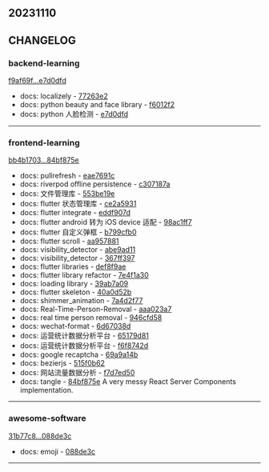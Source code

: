 ## 20231110

## CHANGELOG

### backend-learning

[f9af69f...e7d0dfd](https://github.com/zhbhun/backend-learning/compare/f9af69f...e7d0dfd)

* docs: localizely - [77263e2](https://github.com/zhbhun/backend-learning/commit/77263e2c3cc12f9a583a5738fa48c37b3610e605)
* docs: python beauty and face library - [f6012f2](https://github.com/zhbhun/backend-learning/commit/f6012f2c9d4241c9f16e43bcd2e7f991dbcc3b84)
* docs: python 人脸检测 - [e7d0dfd](https://github.com/zhbhun/backend-learning/commit/e7d0dfd4ea446c46b8314f17a4a541b7fd0d1698)

---

### frontend-learning

[bb4b1703...84bf875e](https://github.com/zhbhun/frontend-learning/compare/bb4b1703...84bf875e)

* docs: pullrefresh - [eae7691c](https://github.com/zhbhun/frontend-learning/commit/eae7691c0d9dbfc1d6a428e002b894d5896e355a)
* docs: riverpod offline persistence - [c307187a](https://github.com/zhbhun/frontend-learning/commit/c307187a23ae447dd72e2af307d6570f544b88d0)
* docs: 文件管理库 - [553be19e](https://github.com/zhbhun/frontend-learning/commit/553be19ea7664103c21fa71605514ff3c2cee213)
* docs: flutter 状态管理库 - [ce2a5931](https://github.com/zhbhun/frontend-learning/commit/ce2a593104f020c712ea27568eaab825dc9234d1)
* docs: flutter integrate - [eddf907d](https://github.com/zhbhun/frontend-learning/commit/eddf907d0deffe2eed1e320e07f3fec574401caa)
* docs: flutter android 转为 iOS device 适配 - [98ac1ff7](https://github.com/zhbhun/frontend-learning/commit/98ac1ff7691f69c70fc690f611ec9c0662eb8513)
* docs: flutter 自定义弹框 - [b799cfb0](https://github.com/zhbhun/frontend-learning/commit/b799cfb0eb1f26592d43150ae45c824bf4e8a9b1)
* docs: flutter scroll - [aa957881](https://github.com/zhbhun/frontend-learning/commit/aa9578814207f80d604e43f7bdf235fa5773f140)
* docs: visibility_detector - [abe9ad11](https://github.com/zhbhun/frontend-learning/commit/abe9ad11d8d3c1f25fc28e018c057bbdbbbc8054)
* docs: visibility_detector - [367ff397](https://github.com/zhbhun/frontend-learning/commit/367ff3977eb02b8b400c2d89ca36f595f10eecbf)
* docs: flutter libraries - [def8f9ae](https://github.com/zhbhun/frontend-learning/commit/def8f9ae539cb38140fc039c76a319a5ea81230a)
* docs: flutter library refactor - [7e4f1a30](https://github.com/zhbhun/frontend-learning/commit/7e4f1a30f383c80555ea1bbb86158a45dc4cc584)
* docs: loading library - [39ab7a09](https://github.com/zhbhun/frontend-learning/commit/39ab7a09fcfcb32dbb23b5548bfff4680b72a38a)
* docs: flutter skeleton - [40a0d52b](https://github.com/zhbhun/frontend-learning/commit/40a0d52bd05bdd0fe2389fd53246d54b414055bc)
* docs: shimmer_animation - [7a4d2f77](https://github.com/zhbhun/frontend-learning/commit/7a4d2f778a51af119373ceae69e81e5ead13d479)
* docs: Real-Time-Person-Removal - [aaa023a7](https://github.com/zhbhun/frontend-learning/commit/aaa023a78d4880aea89092357d448065cc2e4ccd)
* docs: real time person removal - [946cfd58](https://github.com/zhbhun/frontend-learning/commit/946cfd58bae9e20bbac3fdd2e6adf14a59c28a14)
* docs: wechat-format - [6d67038d](https://github.com/zhbhun/frontend-learning/commit/6d67038dd504a41c8064fbbc7bf1548519e99af1)
* docs: 运营统计数据分析平台 - [65179d81](https://github.com/zhbhun/frontend-learning/commit/65179d81acdba90f3a632af5ecde659a3a150715)
* docs: 运营统计数据分析平台 - [f6f8742d](https://github.com/zhbhun/frontend-learning/commit/f6f8742dd4dc901827d0a9404e6b474269b8331b)
* docs: google recaptcha - [69a9a14b](https://github.com/zhbhun/frontend-learning/commit/69a9a14becab013736afdda2bb4dd3d7ef8b32e5)
* docs: bezierjs - [515f0b62](https://github.com/zhbhun/frontend-learning/commit/515f0b62e2fa5970f4441c733baddf9ccb746c50)
* docs: 网站流量数据分析 - [f7d7ed50](https://github.com/zhbhun/frontend-learning/commit/f7d7ed5049b69576aacfeaa7372e38e3bae2f534)
* docs: tangle - [84bf875e](https://github.com/zhbhun/frontend-learning/commit/84bf875e15b740351d5af98aa0769061e7943258)
    A very messy React Server Components implementation.
    


---

### awesome-software

[31b77c8...088de3c](https://github.com/zhbhun/awesome-software/compare/31b77c8...088de3c)

* docs: emoji - [088de3c](https://github.com/zhbhun/awesome-software/commit/088de3c5a4957ac2a368dafd4d0c53278eddb3d2)

---

